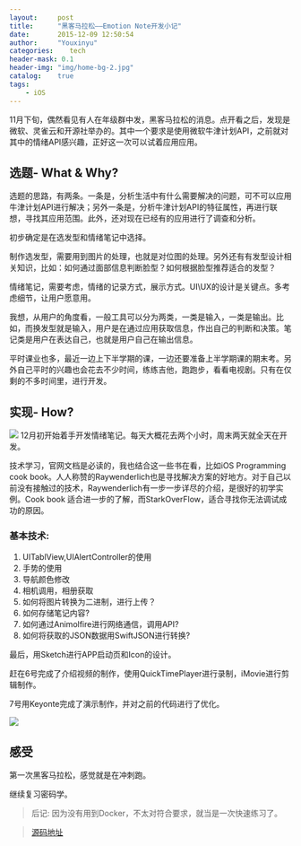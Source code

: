 ```yaml
---
layout:     post
title:      "黑客马拉松——Emotion Note开发小记"
date:       2015-12-09 12:50:54
author:     "Youxinyu"
categories:    tech
header-mask: 0.1
header-img: "img/home-bg-2.jpg"
catalog:    true
tags:
    - iOS
---
```



<!--<img src = "http://7xle3b.com1.z0.glb.clouddn.com/Simulator%20Screen%20Shot%202015年12月6日%20下午8.10.08.png">-->


11月下旬，偶然看见有人在年级群中发，黑客马拉松的消息。点开看之后，发现是微软、灵雀云和开源社举办的。其中一个要求是使用微软牛津计划API，之前就对其中的情绪API感兴趣，正好这一次可以试着应用应用。

## 选题- What & Why?

选题的思路，有两条。一条是，分析生活中有什么需要解决的问题，可不可以应用牛津计划API进行解决；另外一条是，分析牛津计划API的特征属性，再进行联想，寻找其应用范围。此外，还对现在已经有的应用进行了调查和分析。

初步确定是在选发型和情绪笔记中选择。

制作选发型，需要用到图片的处理，也就是对位图的处理。另外还有有发型设计相关知识，比如：如何通过面部信息判断脸型？如何根据脸型推荐适合的发型？

情绪笔记，需要考虑，情绪的记录方式，展示方式。UI\UX的设计是关键点。多考虑细节，让用户愿意用。

我想，从用户的角度看，一般工具可以分为两类，一类是输入，一类是输出。比如，而换发型就是输入，用户是在通过应用获取信息，作出自己的判断和决策。笔记类是用户在表达自己，也就是用户自己在输出信息。

平时课业也多，最近一边上下半学期的课，一边还要准备上半学期课的期末考。另外自己平时的兴趣也会花去不少时间，练练吉他，跑跑步，看看电视剧。只有在仅剩的不多时间里，进行开发。

## 实现- How?
<img src = "http://7xle3b.com1.z0.glb.clouddn.com/emotionNoteFaceEmotion3.jpg">
12月初开始着手开发情绪笔记。每天大概花去两个小时，周末两天就全天在开发。

技术学习，官网文档是必读的，我也结合这一些书在看，比如iOS Programming cook book。人人称赞的Raywenderlich也是寻找解决方案的好地方。对于自己以前没有接触过的技术，Raywenderlich有一步一步详尽的介绍，是很好的初学实例。Cook book 适合进一步的了解，而StarkOverFlow，适合寻找你无法调试成功的原因。

### 基本技术:

1. UITablView,UIAlertController的使用
2. 手势的使用
3. 导航颜色修改
4. 相机调用，相册获取
5. 如何将图片转换为二进制，进行上传？
6. 如何存储笔记内容?
6. 如何通过Animolfire进行网络通信，调用API?
7. 如何将获取的JSON数据用SwiftJSON进行转换?

最后，用Sketch进行APP启动页和Icon的设计。

赶在6号完成了介绍视频的制作，使用QuickTimePlayer进行录制，iMovie进行剪辑制作。

7号用Keyonte完成了演示制作，并对之前的代码进行了优化。

<img src="http://7xle3b.com1.z0.glb.clouddn.com/emotionNoteFaceEmotion4.jpg">

## 感受
第一次黑客马拉松，感觉就是在冲刺跑。

继续复习密码学。

>后记:
因为没有用到Docker，不太对符合要求，就当是一次快速练习了。

>[源码地址](https://github.com/Yogayu/EmotionNote)

